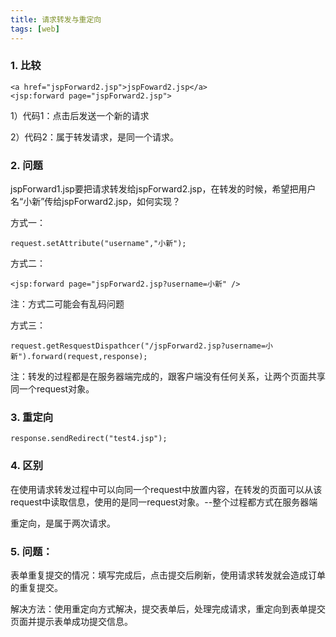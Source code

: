 ```yaml
---
title: 请求转发与重定向
tags: [web]
---
```


### 1. 比较
```
<a href="jspForward2.jsp">jspFoward2.jsp</a>
<jsp:forward page="jspForward2.jsp">
```
1）代码1：点击后发送一个新的请求

2）代码2：属于转发请求，是同一个请求。

### 2. 问题
jspForward1.jsp要把请求转发给jspForward2.jsp，在转发的时候，希望把用户名“小新”传给jspForward2.jsp，如何实现？

方式一：
```
request.setAttribute("username","小新");
```
方式二：
```
<jsp:forward page="jspForward2.jsp?username=小新" />
```
注：方式二可能会有乱码问题

方式三：
```
request.getResquestDispathcer("/jspForward2.jsp?username=小新").forward(request,response);
```
注：转发的过程都是在服务器端完成的，跟客户端没有任何关系，让两个页面共享同一个request对象。

### 3. 重定向
```
response.sendRedirect("test4.jsp");
```

### 4. 区别
在使用请求转发过程中可以向同一个request中放置内容，在转发的页面可以从该request中读取信息，使用的是同一request对象。--整个过程都方式在服务器端

重定向，是属于两次请求。

### 5. 问题：
表单重复提交的情况：填写完成后，点击提交后刷新，使用请求转发就会造成订单的重复提交。

解决方法：使用重定向方式解决，提交表单后，处理完成请求，重定向到表单提交页面并提示表单成功提交信息。